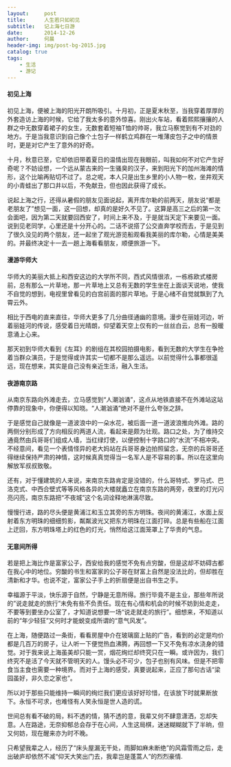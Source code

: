 ```yaml
---
layout:     post
title:      人生若只如初见
subtitle:   记上海七日游
date:       2014-12-26
author:     何晨
header-img: img/post-bg-2015.jpg
catalog: true
tags:
    - 生活
    - 游记
---
```


#### 初见上海
初见上海，便被上海的阳光开朗所吸引。十月初，正是夏末秋至，当我穿着厚厚的外套造访上海的时候，它给了我太多的意外惊喜。刚出火车站，看着熙熙攘攘的人群之中无数穿着裙子的女生，无数套着短袖T恤的帅哥，我立马察觉到有不对劲的地方。于是当我意识到自己像个土包子一样鹤立鸡群在一堆薄皮包子之中的情景时，更是对它产生了意外的好奇。

十月，秋意已至，它却依旧带着夏日的温情出现在我眼前，叫我如何不对它产生好奇呢？不妨设想，一个远从蒙古来的一生骚臭的汉子，来到阳光下的加州海滩的情形，这个比喻再贴切不过了。总之呢，本人只是出生乡里的小人物一枚，坐井观天的小青蛙出了那口井以后，不免献丑，但也因此获得了成长。

说起上海之行，还得从暑假的朋友见面说起，离开库尔勒的前两天，朋友说“都是老朋友了”想见一面，这一回想，却真的是好久不见了。这算是高三之后的第一次会面吧，因为第二天就要回西安了，时间上来不及，于是就当天定下来要见一面。说到见老同学，心里还是十分开心的。二话不说搭了公交直奔学校而去，于是见到了很久没见的两个朋友，还一起坐了观光游览船观看我美丽的库尔勒，心情是美美的。并最终决定十一去一趟上海看看朋友，顺便旅游一下。

#### 漫游华师大
华师大的美丽大抵上和西安这边的大学所不同，西式风情很浓，一栋栋欧式楼房前，总有那么一片草地，那一片草地上又总有无数的学生坐在上面谈天说地，使我不自觉的想到，电视里曾看见的白宫前面的那片草地。于是心绪不自觉就飘到了九霄云外。

相比于西电的直来直往，华师大更多了几分曲径通幽的意境。漫步在丽娃河边，听着丽娃河的传说，感受着日光晴朗，仰望着天空上仅有的一丝丝白云，总有一股暖意涌上心来。

那天初到华师大看到《左耳》的剧组在其校园拍摄电影，看到无数的大学生在争抢着当群众演员，于是觉得或许其实一切都不是那么遥远。以前觉得什么事都很遥远，现在想来，其实是自己没有亲近生活，融入生活。

#### 夜游南京路
从南京东路向外滩走去，立马感觉到“人潮汹涌”，这点从地铁直接不在外滩站这站停靠的现象中，你便得以知晓。“人潮汹涌”绝对不是什么夸张之辞。

于是感觉自己就像是一道波浪中的一朵水花，被后面一道一道波浪推向外滩。路的两侧分别形成了方向相反的两道人流，看起来是颇为壮观。路口之处，为了维持交通竟然由兵哥哥们组成人墙，当红绿灯使，以便控制十字路口的“水流”不相冲突。不经意间，看见一个表情怪异的老大妈站在兵哥哥身边拍照留念，无奈的兵哥哥还得继续保持严肃的神情，这时候真真觉得当一名军人是不容易的事。所以在这里向解放军叔叔致敬。

还有，对于懂建筑的人来说，来南京东路肯定是没错的，什么哥特式、罗马式、巴洛克式、中西合壁式等等风格各异的大楼就矗立在南京东路的两旁，夜里的灯光闪亮闪亮，南京东路把“不夜城”这个名词诠释地淋漓尽致。

慢慢行进，路的尽头便是黄浦江和玉立其旁的东方明珠。夜间的黄浦江，水面上反射着东方明珠的细细剪影，粼粼波光又把东方明珠在江面打碎。总是有些船在江面上迂回，东方明珠塔上的红色的灯光，悄然给这江面笼罩上了华贵的气息。

#### 无意间所得
若是把上海比作是富家公子，西安给我的感觉不免有点穷酸，但是这却不妨碍古都在我心中的地位。穷酸的书生和富家的公子哥在财富上自然是没法比的，但却胜在清新和才华。也说不定，富家公子手上的折扇便是出自书生之手。

幸福源于平淡，快乐源于自然，宁静是无意所得。旅行毕竟不是主业，那些年所说的”说走就走的旅行”未免有些不负责任。现在有心情和机会的时候不妨到处走走，不要等到要坐办公室了，才知道说想要一场“说走就走的旅行”。细想来，不知道以前的“年少轻狂”又何时才能蜕变成所谓的“意气风发”。

在上海，随便路过一条街，看看房屋中介在玻璃窗上贴的广告，看到的必定是均价都是几百万的房子，让人听一下便觉热血沸腾，再回想一下又不免有凉水浇身的错觉。对于我来说上海虽美却只能一赏，烟花绚烂却终究只在一瞬。或许因为，我们终究不是活了今天就不管明天的人。馒头必不可少，包子也别有风味。但是不把零食当主食也需要一种境界。而对于上海的感受，真要说起来，正应了那句古话“梁园虽好，非久恋之家也”。

所以对于那些只能维持一瞬间的绚烂我们更应该好好珍惜，在该放下时就果断放下。永恒不可求，也难怪有人笑永恒是世人造的谎。

世间总有看不破的局，料不透的情，猜不透的意，我辈又何不肆意潇洒，忘却失意。人在路途，无奈抑郁总会存于在心间，人生这局棋，迷迷糊糊就下了半晌，但又何妨，现在醒来亦为时不晚。

只希望我辈之人，经历了“床头屋漏无干处，雨脚如麻未断绝”的风霜雪雨之后，走出破庐却依然不减“仰天大笑出门去，我辈岂是蓬蒿人”的烈烈豪情. 
